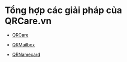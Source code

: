# Tổng hợp các giải pháp của QRCare.vn 

- [QRCare](/qrcare.html)

- [QRMailbox](/qrmailbox.pdf)

- [QRNamecard](/qr-card-vn.html)


